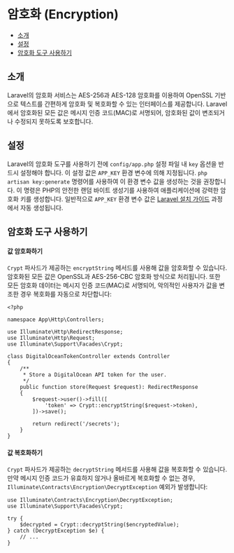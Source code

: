 # 암호화 (Encryption)

- [소개](#introduction)
- [설정](#configuration)
- [암호화 도구 사용하기](#using-the-encrypter)

<a name="introduction"></a>
## 소개

Laravel의 암호화 서비스는 AES-256과 AES-128 암호화를 이용하여 OpenSSL 기반으로 텍스트를 간편하게 암호화 및 복호화할 수 있는 인터페이스를 제공합니다. Laravel에서 암호화된 모든 값은 메시지 인증 코드(MAC)로 서명되어, 암호화된 값이 변조되거나 수정되지 못하도록 보호합니다.

<a name="configuration"></a>
## 설정

Laravel의 암호화 도구를 사용하기 전에 `config/app.php` 설정 파일 내 `key` 옵션을 반드시 설정해야 합니다. 이 설정 값은 `APP_KEY` 환경 변수에 의해 지정됩니다. `php artisan key:generate` 명령어를 사용하여 이 환경 변수 값을 생성하는 것을 권장합니다. 이 명령은 PHP의 안전한 랜덤 바이트 생성기를 사용하여 애플리케이션에 강력한 암호화 키를 생성합니다. 일반적으로 `APP_KEY` 환경 변수 값은 [Laravel 설치 가이드](/docs/10.x/installation) 과정에서 자동 생성됩니다.

<a name="using-the-encrypter"></a>
## 암호화 도구 사용하기

<a name="encrypting-a-value"></a>
#### 값 암호화하기

`Crypt` 파사드가 제공하는 `encryptString` 메서드를 사용해 값을 암호화할 수 있습니다. 암호화된 모든 값은 OpenSSL과 AES-256-CBC 암호화 방식으로 처리됩니다. 또한 모든 암호화 데이터는 메시지 인증 코드(MAC)로 서명되어, 악의적인 사용자가 값을 변조한 경우 복호화를 자동으로 차단합니다:

```
<?php

namespace App\Http\Controllers;

use Illuminate\Http\RedirectResponse;
use Illuminate\Http\Request;
use Illuminate\Support\Facades\Crypt;

class DigitalOceanTokenController extends Controller
{
    /**
     * Store a DigitalOcean API token for the user.
     */
    public function store(Request $request): RedirectResponse
    {
        $request->user()->fill([
            'token' => Crypt::encryptString($request->token),
        ])->save();

        return redirect('/secrets');
    }
}
```

<a name="decrypting-a-value"></a>
#### 값 복호화하기

`Crypt` 파사드가 제공하는 `decryptString` 메서드를 사용해 값을 복호화할 수 있습니다. 만약 메시지 인증 코드가 유효하지 않거나 올바르게 복호화할 수 없는 경우, `Illuminate\Contracts\Encryption\DecryptException` 예외가 발생합니다:

```
use Illuminate\Contracts\Encryption\DecryptException;
use Illuminate\Support\Facades\Crypt;

try {
    $decrypted = Crypt::decryptString($encryptedValue);
} catch (DecryptException $e) {
    // ...
}
```